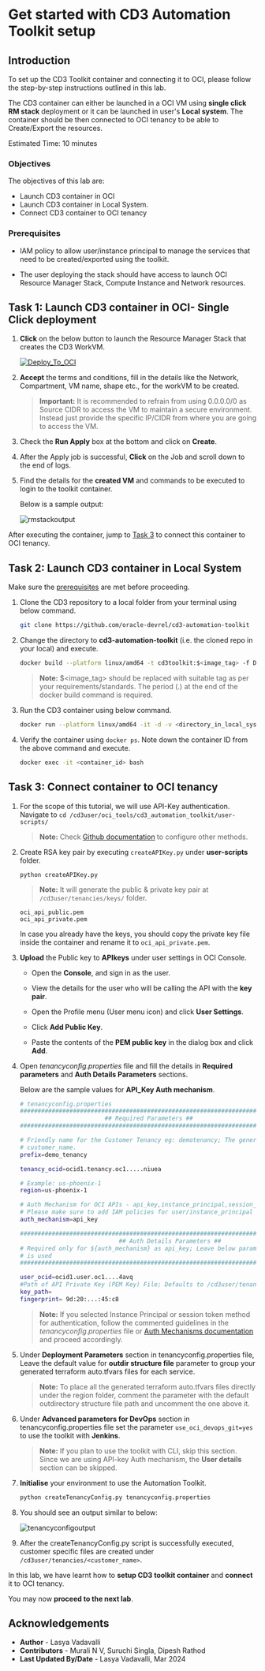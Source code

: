 # Get started with CD3 Automation Toolkit setup

## **Introduction**

To set up the CD3 Toolkit container and connecting it to OCI, please follow the step-by-step instructions outlined in this lab.

The CD3 container can either be launched in a OCI VM using **single click RM stack** deployment or it can be launched in user's **Local system**. The container should be then connected to OCI tenancy to be able to Create/Export the resources.

Estimated Time: 10 minutes

### Objectives

The objectives of this lab are:

- Launch CD3 container in OCI 
- Launch CD3 container in Local System.
- Connect CD3 container to OCI tenancy

### Prerequisites

- IAM policy to allow user/instance principal to manage the services that need to be created/exported using the toolkit.

- The user deploying the stack should have access to launch OCI Resource Manager Stack, Compute Instance and Network resources.

## Task 1: Launch CD3 container in OCI- Single Click deployment

1. **Click** on the below button to launch the Resource Manager Stack that creates the CD3 WorkVM.

   [![Deploy_To_OCI](https://oci-resourcemanager-plugin.plugins.oci.oraclecloud.com/latest/deploy-to-oracle-cloud.svg)](https://cloud.oracle.com/resourcemanager/stacks/create?zipUrl=https://github.com/oracle-devrel/cd3-automation-toolkit/archive/refs/heads/main.zip)

2. **Accept** the terms and conditions, fill in the details like the Network, Compartment, VM name, shape etc., for the workVM to be created.  

   >**Important:** It is recommended to refrain from using 0.0.0.0/0 as Source CIDR to access the VM to maintain a secure environment. Instead just provide the specific IP/CIDR from where you are going to access the VM.

3. Check the **Run Apply** box at the bottom and click on **Create**.

4. After the Apply job is successful, **Click** on the Job and scroll down to the end of logs.

5. Find the details for the **created VM** and commands to be executed to login to the toolkit container.

   Below is a sample output:

   ![rmstackoutput](./images/rmstackoutput.png)


  After executing the container, jump to [Task 3](#task-3-connect-container-to-oci-tenancy) to connect this container to OCI tenancy.

## Task 2: Launch CD3 container in Local System

Make sure the [prerequisites](#prerequisites) are met before proceeding.

1. Clone the CD3 repository to a local folder from your terminal using below command.

    ```bash
    git clone https://github.com/oracle-devrel/cd3-automation-toolkit
    ```

2. Change the directory to **cd3-automation-toolkit** (i.e. the cloned repo in your local) and execute.

    ```bash
    docker build --platform linux/amd64 -t cd3toolkit:$<image_tag> -f Dockerfile --pull --no-cache . 
    ```
    >**Note:** $<image_tag> should be replaced with suitable tag as per your requirements/standards. The period (.) at the end of the docker build command is required.

3. Run the CD3 container using below command.

    ```bash
    docker run --platform linux/amd64 -it -d -v <directory_in_local_system_where_the_files_must_be_generated>:/cd3user/tenancies <image_name>:<image_tag>
    ```

4. Verify the container using  ```docker ps```. Note down the container ID from the above command and execute.

    ```bash
    docker exec -it <container_id> bash
    ```

## Task 3: Connect container to OCI tenancy

1. For the scope of this tutorial, we will use API-Key authentication. Navigate to ```cd /cd3user/oci_tools/cd3_automation_toolkit/user-scripts/```

    >**Note:** Check [Github documentation](https://github.com/oracle-devrel/cd3-automation-toolkit) to configure other methods.


2. Create RSA key pair by  executing ```createAPIKey.py``` under **user-scripts** folder.

    ```
    python createAPIKey.py 
    ```

    >**Note:** It will generate the public & private key pair at ```/cd3user/tenancies/keys/``` folder.
    
    ```
    oci_api_public.pem
    oci_api_private.pem
    ```

    In case you already have the keys, you should copy the private key file inside the container and rename it to ```oci_api_private.pem```.

3. **Upload** the Public key to **APIkeys** under user settings in OCI Console.

    -  Open the **Console**, and sign in as the user.

    -  View the details for the user who will be calling the API with the **key pair**.

    -  Open the Profile menu (User menu icon) and click **User Settings**.

    -  Click **Add Public Key**.

    -  Paste the contents of the **PEM public key** in the dialog box and click **Add**.

3. Open *tenancyconfig.properties* file and fill the details in **Required parameters** and **Auth Details Parameters** sections. 

   Below are the sample values for **API_Key Auth mechanism**. 
 
    ```bash
    # tenancyconfig.properties
    ##################################################################################################################
                            ## Required Parameters ##
    ##################################################################################################################

    # Friendly name for the Customer Tenancy eg: demotenancy; The generated .auto.tfvars files will be prefixed with this
    # customer_name.
    prefix=demo_tenancy

    tenancy_ocid=ocid1.tenancy.oc1.....niuea

    # Example: us-phoenix-1
    region=us-phoenix-1

    # Auth Mechanism for OCI APIs - api_key,instance_principal,session_token
    # Please make sure to add IAM policies for user/instance_principal before executing createTenancyConfig.py
    auth_mechanism=api_key

    ##################################################################################################################
                                ## Auth Details Parameters ##
    # Required only for ${auth_mechanism} as api_key; Leave below params empty if 'instance_principal' or 'session_token'
    # is used
    ##################################################################################################################

    user_ocid=ocid1.user.oc1....4avq
    #Path of API Private Key (PEM Key) File; Defaults to /cd3user/tenancies/keys/oci_api_private.pem when left empty
    key_path=
    fingerprint= 9d:20:...:45:c8
   
    ```

    >**Note:**  If you selected Instance Principal or session token method for authentication, follow the commented guidelines in the *tenancyconfig.properties* file or [Auth Mechanisms documentation](https://github.com/oracle-devrel/cd3-automation-toolkit) and proceed accordingly.


4. Under **Deployment Parameters** section in tenancyconfig.properties file, Leave the default value for **outdir structure file** parameter to group your generated terraform auto.tfvars files for each service.

    >**Note:** To place all the generated terraform auto.tfvars files directly under the region folder, comment the parameter with the default outdirectory structure file path and uncomment the one above it.


5. Under **Advanced parameters for DevOps** section in tenancyconfig.properties file set the parameter   ```use_oci_devops_git=yes``` to use the toolkit with **Jenkins**.
   
    >**Note:** If you plan to use the toolkit with CLI, skip this section. Since we are using API-key Auth mechanism, the **User details** section can be skipped.

6. **Initialise** your environment to use the Automation Toolkit.

    ```bash
    python createTenancyConfig.py tenancyconfig.properties
    ```

7. You should see an output similar to below:

    ![tenancyconfigoutput](./images/tenancyconfigoutput.png)

8. After the createTenancyConfig.py script is successfully executed, customer specific files are created under ```/cd3user/tenancies/<customer_name>```.
  
In this lab, we have learnt how to **setup CD3 toolkit container** and **connect** it to OCI tenancy.

You may now __proceed to the next lab__.

## Acknowledgements

- __Author__ - Lasya Vadavalli
- __Contributors__ - Murali N V, Suruchi Singla, Dipesh Rathod
- __Last Updated By/Date__ - Lasya Vadavalli, Mar 2024
